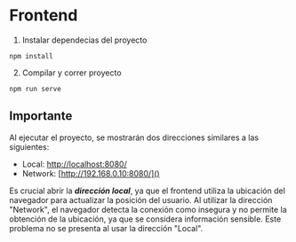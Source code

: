 # Frontend

1. Instalar dependecias del proyecto
```
npm install
```

2. Compilar y correr proyecto
```
npm run serve
```

## Importante

Al ejecutar el proyecto, se mostrarán dos direcciones similares a las siguientes:

  - Local: [http://localhost:8080/]()
  - Network: [http://192.168.0.10:8080/]()

Es crucial abrir la ***dirección local***, ya que el frontend utiliza la ubicación del navegador para actualizar la posición del usuario. Al utilizar la dirección "Network", el navegador detecta la conexión como insegura y no permite la obtención de la ubicación, ya que se considera información sensible. Este problema no se presenta al usar la dirección "Local".